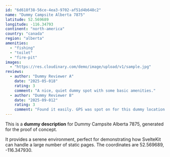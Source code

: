 ```yaml
---
id: "6d618f38-56ce-4ea3-9702-af51d4b648c2"
name: "Dummy Campsite Alberta 7875"
latitude: 52.569689
longitude: -116.34793
continent: "north-america"
country: "canada"
region: "alberta"
amenities:
  - "fishing"
  - "toilet"
  - "fire-pit"
images:
  - "https://res.cloudinary.com/demo/image/upload/v1/sample.jpg"
reviews:
  - author: "Dummy Reviewer A"
    date: "2025-05-018"
    rating: 3
    comment: "A nice, quiet dummy spot with some basic amenities."
  - author: "Dummy Reviewer B"
    date: "2025-09-012"
    rating: 3
    comment: "Found it easily. GPS was spot on for this dummy location."
---
```


This is a **dummy description** for Dummy Campsite Alberta 7875, generated for the proof of concept.

It provides a serene environment, perfect for demonstrating how SvelteKit can handle a large number of static pages. The coordinates are 52.569689, -116.347930.
